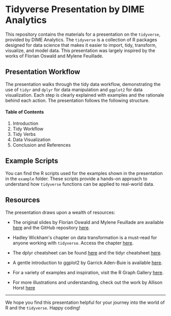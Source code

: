 # Tidyverse Presentation by DIME Analytics

This repository contains the materials for a presentation on the `tidyverse`, provided by DIME Analytics. The `tidyverse` is a collection of R packages designed for data science that makes it easier to import, tidy, transform, visualize, and model data. This presentation was largely inspired by the works of Florian Oswald and Mylene Feuillade.

## Presentation Workflow

The presentation walks through the tidy data workflow, demonstrating the use of `tidyr` and `dplyr` for data manipulation and `ggplot2` for data visualization. Each step is clearly explained with examples and the rationale behind each action.
The presentation follows the following structure. 

#### Table of Contents

1. Introduction
2. Tidy Workflow
3. Tidy Verbs
4. Data Visualization
5. Conclusion and References

## Example Scripts

You can find the R scripts used for the examples shown in the presentation in the `example` folder. These scripts provide a hands-on approach to understand how `tidyverse` functions can be applied to real-world data.

## Resources

The presentation draws upon a wealth of resources:

- The original slides by Florian Oswald and Mylene Feuillade are available [here](https://raw.githack.com/ScPoEcon/ScPoEconometrics-Slides/master/chapter_tidy_programming/chapter_tidy.html#2) and the GitHub repository [here](https://github.com/mylenefeuillade/ScPoEconometrics-Slides/blob/master/chapter_tidy).

- Hadley Wickham's chapter on data transformation is a must-read for anyone working with `tidyverse`. Access the chapter [here](https://r4ds.had.co.nz/transform.html).

- The dplyr cheatsheet can be found [here](https://github.com/rstudio/cheatsheets/blob/master/data-transformation.pdf) and the tidyr cheatsheet [here](https://github.com/rstudio/cheatsheets/blob/main/tidyr.pdf).

- A gentle introduction to ggplot2 by Garrick Aden-Buie is available [here](https://pkg.garrickadenbuie.com/gentle-ggplot2/#1).

- For a variety of examples and inspiration, visit the R Graph Gallery [here](https://r-graph-gallery.com/).

- For more illustrations and understanding, check out the work by Allison Horst [here](https://allisonhorst.com/r-packages-functions)

---

We hope you find this presentation helpful for your journey into the world of R and the `tidyverse`. Happy coding!
